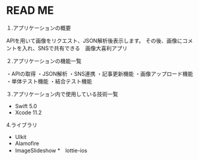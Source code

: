 # READ ME

１.アプリケーションの概要 

APIを用いて画像をリクエスト、JSON解析後表示します。
その後、画像にコメントを入れ、SNSで共有できる　画像大喜利アプリ

２.アプリケーションの機能一覧

・APIの取得
・JSON解析
・SNS連携
・記事更新機能
・画像アップロード機能
・単体テスト機能
・結合テスト機能

３.アプリケーション内で使用している技術一覧

* Swift
  5.0
* Xcode
  11.2

4.ライブラリ

*  UIkit
*  Alamofire
*  ImageSlideshow
*　lottie-ios
